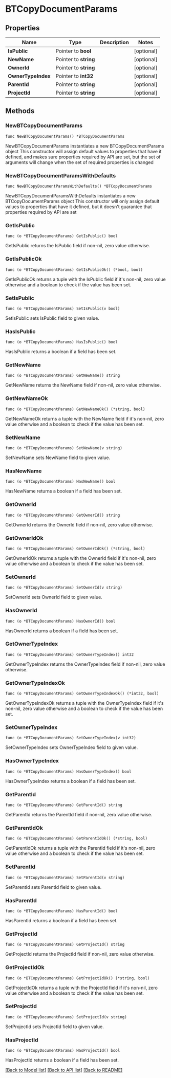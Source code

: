 # BTCopyDocumentParams

## Properties

Name | Type | Description | Notes
------------ | ------------- | ------------- | -------------
**IsPublic** | Pointer to **bool** |  | [optional] 
**NewName** | Pointer to **string** |  | [optional] 
**OwnerId** | Pointer to **string** |  | [optional] 
**OwnerTypeIndex** | Pointer to **int32** |  | [optional] 
**ParentId** | Pointer to **string** |  | [optional] 
**ProjectId** | Pointer to **string** |  | [optional] 

## Methods

### NewBTCopyDocumentParams

`func NewBTCopyDocumentParams() *BTCopyDocumentParams`

NewBTCopyDocumentParams instantiates a new BTCopyDocumentParams object
This constructor will assign default values to properties that have it defined,
and makes sure properties required by API are set, but the set of arguments
will change when the set of required properties is changed

### NewBTCopyDocumentParamsWithDefaults

`func NewBTCopyDocumentParamsWithDefaults() *BTCopyDocumentParams`

NewBTCopyDocumentParamsWithDefaults instantiates a new BTCopyDocumentParams object
This constructor will only assign default values to properties that have it defined,
but it doesn't guarantee that properties required by API are set

### GetIsPublic

`func (o *BTCopyDocumentParams) GetIsPublic() bool`

GetIsPublic returns the IsPublic field if non-nil, zero value otherwise.

### GetIsPublicOk

`func (o *BTCopyDocumentParams) GetIsPublicOk() (*bool, bool)`

GetIsPublicOk returns a tuple with the IsPublic field if it's non-nil, zero value otherwise
and a boolean to check if the value has been set.

### SetIsPublic

`func (o *BTCopyDocumentParams) SetIsPublic(v bool)`

SetIsPublic sets IsPublic field to given value.

### HasIsPublic

`func (o *BTCopyDocumentParams) HasIsPublic() bool`

HasIsPublic returns a boolean if a field has been set.

### GetNewName

`func (o *BTCopyDocumentParams) GetNewName() string`

GetNewName returns the NewName field if non-nil, zero value otherwise.

### GetNewNameOk

`func (o *BTCopyDocumentParams) GetNewNameOk() (*string, bool)`

GetNewNameOk returns a tuple with the NewName field if it's non-nil, zero value otherwise
and a boolean to check if the value has been set.

### SetNewName

`func (o *BTCopyDocumentParams) SetNewName(v string)`

SetNewName sets NewName field to given value.

### HasNewName

`func (o *BTCopyDocumentParams) HasNewName() bool`

HasNewName returns a boolean if a field has been set.

### GetOwnerId

`func (o *BTCopyDocumentParams) GetOwnerId() string`

GetOwnerId returns the OwnerId field if non-nil, zero value otherwise.

### GetOwnerIdOk

`func (o *BTCopyDocumentParams) GetOwnerIdOk() (*string, bool)`

GetOwnerIdOk returns a tuple with the OwnerId field if it's non-nil, zero value otherwise
and a boolean to check if the value has been set.

### SetOwnerId

`func (o *BTCopyDocumentParams) SetOwnerId(v string)`

SetOwnerId sets OwnerId field to given value.

### HasOwnerId

`func (o *BTCopyDocumentParams) HasOwnerId() bool`

HasOwnerId returns a boolean if a field has been set.

### GetOwnerTypeIndex

`func (o *BTCopyDocumentParams) GetOwnerTypeIndex() int32`

GetOwnerTypeIndex returns the OwnerTypeIndex field if non-nil, zero value otherwise.

### GetOwnerTypeIndexOk

`func (o *BTCopyDocumentParams) GetOwnerTypeIndexOk() (*int32, bool)`

GetOwnerTypeIndexOk returns a tuple with the OwnerTypeIndex field if it's non-nil, zero value otherwise
and a boolean to check if the value has been set.

### SetOwnerTypeIndex

`func (o *BTCopyDocumentParams) SetOwnerTypeIndex(v int32)`

SetOwnerTypeIndex sets OwnerTypeIndex field to given value.

### HasOwnerTypeIndex

`func (o *BTCopyDocumentParams) HasOwnerTypeIndex() bool`

HasOwnerTypeIndex returns a boolean if a field has been set.

### GetParentId

`func (o *BTCopyDocumentParams) GetParentId() string`

GetParentId returns the ParentId field if non-nil, zero value otherwise.

### GetParentIdOk

`func (o *BTCopyDocumentParams) GetParentIdOk() (*string, bool)`

GetParentIdOk returns a tuple with the ParentId field if it's non-nil, zero value otherwise
and a boolean to check if the value has been set.

### SetParentId

`func (o *BTCopyDocumentParams) SetParentId(v string)`

SetParentId sets ParentId field to given value.

### HasParentId

`func (o *BTCopyDocumentParams) HasParentId() bool`

HasParentId returns a boolean if a field has been set.

### GetProjectId

`func (o *BTCopyDocumentParams) GetProjectId() string`

GetProjectId returns the ProjectId field if non-nil, zero value otherwise.

### GetProjectIdOk

`func (o *BTCopyDocumentParams) GetProjectIdOk() (*string, bool)`

GetProjectIdOk returns a tuple with the ProjectId field if it's non-nil, zero value otherwise
and a boolean to check if the value has been set.

### SetProjectId

`func (o *BTCopyDocumentParams) SetProjectId(v string)`

SetProjectId sets ProjectId field to given value.

### HasProjectId

`func (o *BTCopyDocumentParams) HasProjectId() bool`

HasProjectId returns a boolean if a field has been set.


[[Back to Model list]](../README.md#documentation-for-models) [[Back to API list]](../README.md#documentation-for-api-endpoints) [[Back to README]](../README.md)


